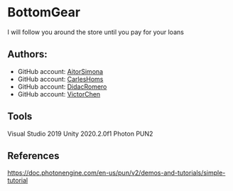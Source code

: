 # BottomGear
I will follow you around the store until you pay for your loans

## Authors:

* GitHub account: [AitorSimona](https://github.com/AitorSimona)
* GitHub account: [CarlesHoms](https://github.com/ch0m5)
* GitHub account: [DidacRomero](https://github.com/DidacRomero)
* GitHub account: [VictorChen](https://github.com/Scarzard)

## Tools
Visual Studio 2019
Unity 2020.2.0f1
Photon PUN2

## References 
https://doc.photonengine.com/en-us/pun/v2/demos-and-tutorials/simple-tutorial
